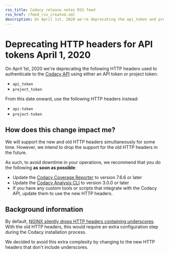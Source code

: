 ```yaml
---
rss_title: Codacy release notes RSS feed
rss_href: /feed_rss_created.xml
description: On April 1st, 2020 we're deprecating the api_token and project_token HTTP headers used to authenticate to the Codacy API.
---
```


# Deprecating HTTP headers for API tokens April 1, 2020

On April 1st, 2020 we're deprecating the following HTTP headers used to authenticate to the [Codacy API](https://api.codacy.com/api/api-docs) using either an API token or project token:

-   `api_token`
-   `project_token`

From this date onward, use the following HTTP headers instead:

-   `api-token`
-   `project-token`

## How does this change impact me?

We will support the new and old HTTP headers simultaneously for some time. However, we intend to drop the support for the old HTTP headers in the future.

As such, to avoid downtime in your operations, we recommend that you do the following **as soon as possible**:

-   Update the [Codacy Coverage Reporter](https://github.com/codacy/codacy-coverage-reporter) to version 7.6.6 or later
-   Update the [Codacy Analysis CLI](https://github.com/codacy/codacy-analysis-cli) to version 3.0.0 or later
-   If you have any custom tools or scripts that integrate with the Codacy API, update them to use the new HTTP headers.

## Background information

By default, [NGINX <span class="skip-vale">silently</span> drops HTTP headers containing underscores](https://www.nginx.com/nginx-wiki/build/dirhtml/start/topics/tutorials/config_pitfalls/#missing-disappearing-http-headers). With the old HTTP headers, this would require an extra configuration step during the Codacy installation process.

We decided to avoid this extra complexity by changing to the new HTTP headers that don't include underscores.

